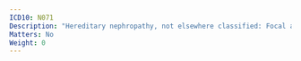 ```yaml
---
ICD10: N071
Description: "Hereditary nephropathy, not elsewhere classified: Focal and segmental glomerular lesions"
Matters: No
Weight: 0
---
```

